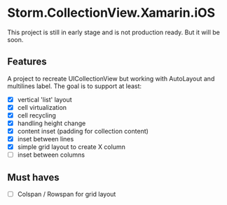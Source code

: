 # Storm.CollectionView.Xamarin.iOS

This project is still in early stage and is not production ready. But it will be soon.

## Features

A project to recreate UICollectionView but working with AutoLayout and multilines label. The goal is to support at least:

- [x] vertical 'list' layout
- [x] cell virtualization
- [x] cell recycling
- [x] handling height change
- [x] content inset (padding for collection content)
- [x] inset between lines
- [x] simple grid layout to create X column
- [ ] inset between columns

## Must haves

- [ ] Colspan / Rowspan for grid layout
